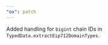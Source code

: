 ```yaml
---
"ox": patch
---
```


Added handling for `bigint` chain IDs in `TypedData.extractEip712DomainTypes`.
